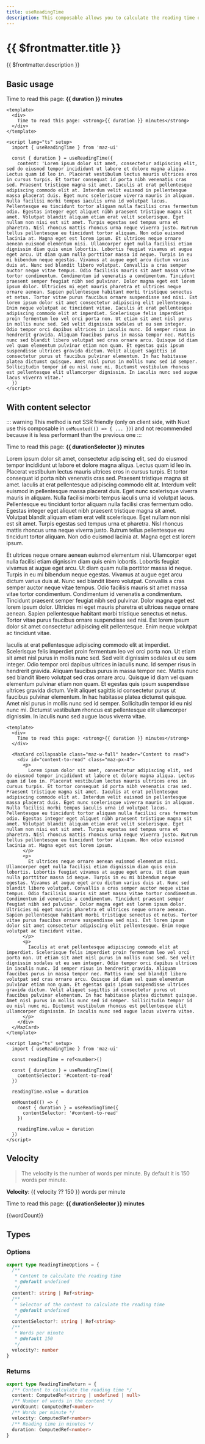 ```yaml
---
title: useReadingTime
description: This composable allows you to calculate the reading time of a text
---
```


# {{ $frontmatter.title }}

{{ $frontmatter.description }}

## Basic usage

Time to read this page: <strong>{{ duration }} minutes</strong>

```vue
<template>
  <div>
    Time to read this page: <strong>{{ duration }} minutes</strong>
  </div>
</template>

<script lang="ts" setup>
  import { useReadingTime } from 'maz-ui'

  const { duration } = useReadingTime({
    content: 'Lorem ipsum dolor sit amet, consectetur adipiscing elit, sed do eiusmod tempor incididunt ut labore et dolore magna aliqua. Lectus quam id leo in. Placerat vestibulum lectus mauris ultrices eros in cursus turpis. Et tortor consequat id porta nibh venenatis cras sed. Praesent tristique magna sit amet. Iaculis at erat pellentesque adipiscing commodo elit at. Interdum velit euismod in pellentesque massa placerat duis. Eget nunc scelerisque viverra mauris in aliquam. Nulla facilisi morbi tempus iaculis urna id volutpat lacus. Pellentesque eu tincidunt tortor aliquam nulla facilisi cras fermentum odio. Egestas integer eget aliquet nibh praesent tristique magna sit amet. Volutpat blandit aliquam etiam erat velit scelerisque. Eget nullam non nisi est sit amet. Turpis egestas sed tempus urna et pharetra. Nisl rhoncus mattis rhoncus urna neque viverra justo. Rutrum tellus pellentesque eu tincidunt tortor aliquam. Non odio euismod lacinia at. Magna eget est lorem ipsum. Et ultrices neque ornare aenean euismod elementum nisi. Ullamcorper eget nulla facilisi etiam dignissim diam quis enim lobortis. Lobortis feugiat vivamus at augue eget arcu. Ut diam quam nulla porttitor massa id neque. Turpis in eu mi bibendum neque egestas. Vivamus at augue eget arcu dictum varius duis at. Nunc sed blandit libero volutpat. Convallis a cras semper auctor neque vitae tempus. Odio facilisis mauris sit amet massa vitae tortor condimentum. Condimentum id venenatis a condimentum. Tincidunt praesent semper feugiat nibh sed pulvinar. Dolor magna eget est lorem ipsum dolor. Ultricies mi eget mauris pharetra et ultrices neque ornare aenean. Sapien pellentesque habitant morbi tristique senectus et netus. Tortor vitae purus faucibus ornare suspendisse sed nisi. Est lorem ipsum dolor sit amet consectetur adipiscing elit pellentesque. Enim neque volutpat ac tincidunt vitae. Iaculis at erat pellentesque adipiscing commodo elit at imperdiet. Scelerisque felis imperdiet proin fermentum leo vel orci porta non. Ut etiam sit amet nisl purus in mollis nunc sed. Sed velit dignissim sodales ut eu sem integer. Odio tempor orci dapibus ultrices in iaculis nunc. Id semper risus in hendrerit gravida. Aliquam faucibus purus in massa tempor nec. Mattis nunc sed blandit libero volutpat sed cras ornare arcu. Quisque id diam vel quam elementum pulvinar etiam non quam. Et egestas quis ipsum suspendisse ultrices gravida dictum. Velit aliquet sagittis id consectetur purus ut faucibus pulvinar elementum. In hac habitasse platea dictumst quisque. Amet nisl purus in mollis nunc sed id semper. Sollicitudin tempor id eu nisl nunc mi. Dictumst vestibulum rhoncus est pellentesque elit ullamcorper dignissim. In iaculis nunc sed augue lacus viverra vitae.'
  })
</script>
```

## With content selector

::: warning
This method is not SSR friendly (only on client side, with Nuxt use this composable in `onMounted(() => { ... })`) and not recommended because it is less performant than the previous one
:::

Time to read this page: <strong>{{ durationSelector }} minutes</strong>

<MazCard collapsable class="maz-w-full" header="Content to read">
  <div id="content-to-read" class="maz-px-4">
    <p>
      Lorem ipsum dolor sit amet, consectetur adipiscing elit, sed do eiusmod tempor incididunt ut labore et dolore magna aliqua. Lectus quam id leo in. Placerat vestibulum lectus mauris ultrices eros in cursus turpis. Et tortor consequat id porta nibh venenatis cras sed. Praesent tristique magna sit amet. Iaculis at erat pellentesque adipiscing commodo elit at. Interdum velit euismod in pellentesque massa placerat duis. Eget nunc scelerisque viverra mauris in aliquam. Nulla facilisi morbi tempus iaculis urna id volutpat lacus. Pellentesque eu tincidunt tortor aliquam nulla facilisi cras fermentum odio. Egestas integer eget aliquet nibh praesent tristique magna sit amet. Volutpat blandit aliquam etiam erat velit scelerisque. Eget nullam non nisi est sit amet. Turpis egestas sed tempus urna et pharetra. Nisl rhoncus mattis rhoncus urna neque viverra justo. Rutrum tellus pellentesque eu tincidunt tortor aliquam. Non odio euismod lacinia at. Magna eget est lorem ipsum.
    </p>
    <p>
      Et ultrices neque ornare aenean euismod elementum nisi. Ullamcorper eget nulla facilisi etiam dignissim diam quis enim lobortis. Lobortis feugiat vivamus at augue eget arcu. Ut diam quam nulla porttitor massa id neque. Turpis in eu mi bibendum neque egestas. Vivamus at augue eget arcu dictum varius duis at. Nunc sed blandit libero volutpat. Convallis a cras semper auctor neque vitae tempus. Odio facilisis mauris sit amet massa vitae tortor condimentum. Condimentum id venenatis a condimentum. Tincidunt praesent semper feugiat nibh sed pulvinar. Dolor magna eget est lorem ipsum dolor. Ultricies mi eget mauris pharetra et ultrices neque ornare aenean. Sapien pellentesque habitant morbi tristique senectus et netus. Tortor vitae purus faucibus ornare suspendisse sed nisi. Est lorem ipsum dolor sit amet consectetur adipiscing elit pellentesque. Enim neque volutpat ac tincidunt vitae.
    </p>
    <p>
      Iaculis at erat pellentesque adipiscing commodo elit at imperdiet. Scelerisque felis imperdiet proin fermentum leo vel orci porta non. Ut etiam sit amet nisl purus in mollis nunc sed. Sed velit dignissim sodales ut eu sem integer. Odio tempor orci dapibus ultrices in iaculis nunc. Id semper risus in hendrerit gravida. Aliquam faucibus purus in massa tempor nec. Mattis nunc sed blandit libero volutpat sed cras ornare arcu. Quisque id diam vel quam elementum pulvinar etiam non quam. Et egestas quis ipsum suspendisse ultrices gravida dictum. Velit aliquet sagittis id consectetur purus ut faucibus pulvinar elementum. In hac habitasse platea dictumst quisque. Amet nisl purus in mollis nunc sed id semper. Sollicitudin tempor id eu nisl nunc mi. Dictumst vestibulum rhoncus est pellentesque elit ullamcorper dignissim. In iaculis nunc sed augue lacus viverra vitae.
    </p>
  </div>
</MazCard>

```vue
<template>
  <div>
    Time to read this page: <strong>{{ duration }} minutes</strong>
  </div>

  <MazCard collapsable class="maz-w-full" header="Content to read">
    <div id="content-to-read" class="maz-px-4">
      <p>
        Lorem ipsum dolor sit amet, consectetur adipiscing elit, sed do eiusmod tempor incididunt ut labore et dolore magna aliqua. Lectus quam id leo in. Placerat vestibulum lectus mauris ultrices eros in cursus turpis. Et tortor consequat id porta nibh venenatis cras sed. Praesent tristique magna sit amet. Iaculis at erat pellentesque adipiscing commodo elit at. Interdum velit euismod in pellentesque massa placerat duis. Eget nunc scelerisque viverra mauris in aliquam. Nulla facilisi morbi tempus iaculis urna id volutpat lacus. Pellentesque eu tincidunt tortor aliquam nulla facilisi cras fermentum odio. Egestas integer eget aliquet nibh praesent tristique magna sit amet. Volutpat blandit aliquam etiam erat velit scelerisque. Eget nullam non nisi est sit amet. Turpis egestas sed tempus urna et pharetra. Nisl rhoncus mattis rhoncus urna neque viverra justo. Rutrum tellus pellentesque eu tincidunt tortor aliquam. Non odio euismod lacinia at. Magna eget est lorem ipsum.
      </p>
      <p>
        Et ultrices neque ornare aenean euismod elementum nisi. Ullamcorper eget nulla facilisi etiam dignissim diam quis enim lobortis. Lobortis feugiat vivamus at augue eget arcu. Ut diam quam nulla porttitor massa id neque. Turpis in eu mi bibendum neque egestas. Vivamus at augue eget arcu dictum varius duis at. Nunc sed blandit libero volutpat. Convallis a cras semper auctor neque vitae tempus. Odio facilisis mauris sit amet massa vitae tortor condimentum. Condimentum id venenatis a condimentum. Tincidunt praesent semper feugiat nibh sed pulvinar. Dolor magna eget est lorem ipsum dolor. Ultricies mi eget mauris pharetra et ultrices neque ornare aenean. Sapien pellentesque habitant morbi tristique senectus et netus. Tortor vitae purus faucibus ornare suspendisse sed nisi. Est lorem ipsum dolor sit amet consectetur adipiscing elit pellentesque. Enim neque volutpat ac tincidunt vitae.
      </p>
      <p>
        Iaculis at erat pellentesque adipiscing commodo elit at imperdiet. Scelerisque felis imperdiet proin fermentum leo vel orci porta non. Ut etiam sit amet nisl purus in mollis nunc sed. Sed velit dignissim sodales ut eu sem integer. Odio tempor orci dapibus ultrices in iaculis nunc. Id semper risus in hendrerit gravida. Aliquam faucibus purus in massa tempor nec. Mattis nunc sed blandit libero volutpat sed cras ornare arcu. Quisque id diam vel quam elementum pulvinar etiam non quam. Et egestas quis ipsum suspendisse ultrices gravida dictum. Velit aliquet sagittis id consectetur purus ut faucibus pulvinar elementum. In hac habitasse platea dictumst quisque. Amet nisl purus in mollis nunc sed id semper. Sollicitudin tempor id eu nisl nunc mi. Dictumst vestibulum rhoncus est pellentesque elit ullamcorper dignissim. In iaculis nunc sed augue lacus viverra vitae.
      </p>
    </div>
  </MazCard>
</template>

<script lang="ts" setup>
  import { useReadingTime } from 'maz-ui'

  const readingTime = ref<number>()

  const { duration } = useReadingTime({
    contentSelector: '#content-to-read'
  })

  readingTime.value = duration

  onMounted(() => {
    const { duration } = useReadingTime({
      contentSelector: '#content-to-read'
    })

    readingTime.value = duration
  })
</script>
```

## Velocity

> The velocity is the number of words per minute. By default it is 150 words per minute.

**Velocity**: {{ velocity ?? 150 }} words per minute

<MazInputNumber v-model="velocity" placeholder="Velocity" />

Time to read this page: <strong>{{ durationSelector }} minutes</strong>

{{wordCount}}

<script lang="ts" setup>
  import { ref, onMounted } from 'vue'
  import { useReadingTime } from 'maz-ui'

  const velocity = ref()

  const { duration } = useReadingTime({
    content: 'Lorem ipsum dolor sit amet, consectetur adipiscing elit, sed do eiusmod tempor incididunt ut labore et dolore magna aliqua. Lectus quam id leo in. Placerat vestibulum lectus mauris ultrices eros in cursus turpis. Et tortor consequat id porta nibh venenatis cras sed. Praesent tristique magna sit amet. Iaculis at erat pellentesque adipiscing commodo elit at. Interdum velit euismod in pellentesque massa placerat duis. Eget nunc scelerisque viverra mauris in aliquam. Nulla facilisi morbi tempus iaculis urna id volutpat lacus. Pellentesque eu tincidunt tortor aliquam nulla facilisi cras fermentum odio. Egestas integer eget aliquet nibh praesent tristique magna sit amet. Volutpat blandit aliquam etiam erat velit scelerisque. Eget nullam non nisi est sit amet. Turpis egestas sed tempus urna et pharetra. Nisl rhoncus mattis rhoncus urna neque viverra justo. Rutrum tellus pellentesque eu tincidunt tortor aliquam. Non odio euismod lacinia at. Magna eget est lorem ipsum. Et ultrices neque ornare aenean euismod elementum nisi. Ullamcorper eget nulla facilisi etiam dignissim diam quis enim lobortis. Lobortis feugiat vivamus at augue eget arcu. Ut diam quam nulla porttitor massa id neque. Turpis in eu mi bibendum neque egestas. Vivamus at augue eget arcu dictum varius duis at. Nunc sed blandit libero volutpat. Convallis a cras semper auctor neque vitae tempus. Odio facilisis mauris sit amet massa vitae tortor condimentum. Condimentum id venenatis a condimentum. Tincidunt praesent semper feugiat nibh sed pulvinar. Dolor magna eget est lorem ipsum dolor. Ultricies mi eget mauris pharetra et ultrices neque ornare aenean. Sapien pellentesque habitant morbi tristique senectus et netus. Tortor vitae purus faucibus ornare suspendisse sed nisi. Est lorem ipsum dolor sit amet consectetur adipiscing elit pellentesque. Enim neque volutpat ac tincidunt vitae. Iaculis at erat pellentesque adipiscing commodo elit at imperdiet. Scelerisque felis imperdiet proin fermentum leo vel orci porta non. Ut etiam sit amet nisl purus in mollis nunc sed. Sed velit dignissim sodales ut eu sem integer. Odio tempor orci dapibus ultrices in iaculis nunc. Id semper risus in hendrerit gravida. Aliquam faucibus purus in massa tempor nec. Mattis nunc sed blandit libero volutpat sed cras ornare arcu. Quisque id diam vel quam elementum pulvinar etiam non quam. Et egestas quis ipsum suspendisse ultrices gravida dictum. Velit aliquet sagittis id consectetur purus ut faucibus pulvinar elementum. In hac habitasse platea dictumst quisque. Amet nisl purus in mollis nunc sed id semper. Sollicitudin tempor id eu nisl nunc mi. Dictumst vestibulum rhoncus est pellentesque elit ullamcorper dignissim. In iaculis nunc sed augue lacus viverra vitae.',
    velocity,
  })

  const contentSelector = ref()

  const { duration: durationSelector, wordCount } = useReadingTime({
    contentSelector,
    velocity,
  })

  onMounted(() => {
    setTimeout(() => {
      contentSelector.value = '#content-to-read'
    }, 500)
  })
</script>

## Types

### Options

```ts
export type ReadingTimeOptions = {
  /**
   * Content to calculate the reading time
   * @default undefined
   */
  content?: string | Ref<string>
  /**
   * Selector of the content to calculate the reading time
   * @default undefined
   */
  contentSelector?: string | Ref<string>
  /**
   * Words per minute
   * @default 150
   */
  velocity?: number
}
```

### Returns

```ts
export type ReadingTimeReturn = {
  /** Content to calculate the reading time */
  content: ComputedRef<string | undefined | null>
  /** Number of words in the content */
  wordCount: ComputedRef<number>
  /** Words per minute */
  velocity: ComputedRef<number>
  /** Reading time in minutes */
  duration: ComputedRef<number>
}
```
